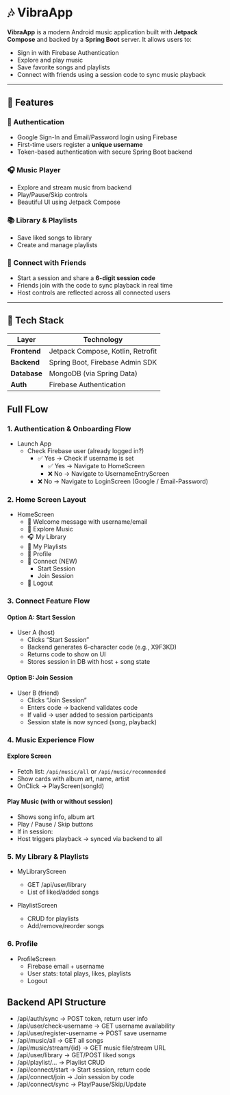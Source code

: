 # 🎶 VibraApp

**VibraApp** is a modern Android music application built with **Jetpack Compose** and backed by a **Spring Boot** server. It allows users to:

- Sign in with Firebase Authentication
- Explore and play music
- Save favorite songs and playlists
- Connect with friends using a session code to sync music playback

---

## 🚀 Features

### 🔐 Authentication
- Google Sign-In and Email/Password login using Firebase
- First-time users register a **unique username**
- Token-based authentication with secure Spring Boot backend

### 🎧 Music Player
- Explore and stream music from backend
- Play/Pause/Skip controls
- Beautiful UI using Jetpack Compose

### 📚 Library & Playlists
- Save liked songs to library
- Create and manage playlists

### 🔗 Connect with Friends
- Start a session and share a **6-digit session code**
- Friends join with the code to sync playback in real time
- Host controls are reflected across all connected users

---

## 🧱 Tech Stack

| Layer        | Technology                        |
|--------------|-----------------------------------|
| **Frontend** | Jetpack Compose, Kotlin, Retrofit |
| **Backend**  | Spring Boot, Firebase Admin SDK   |
| **Database** | MongoDB (via Spring Data)         |
| **Auth**     | Firebase Authentication           |

## Full FLow

### 1. Authentication & Onboarding Flow
- Launch App 
  - Check Firebase user (already logged in?)
    - ✅ Yes → Check if username is set 
      - ✅ Yes → Navigate to HomeScreen 
      - ❌ No  → Navigate to UsernameEntryScreen 
    - ❌ No  → Navigate to LoginScreen (Google / Email-Password)

### 2. Home Screen Layout
- HomeScreen 
  - 👋 Welcome message with username/email 
  - 🎵 Explore Music 
  - 🎧 My Library 
  - 📝 My Playlists 
  - 👤 Profile 
  - 🔗 Connect (NEW)
    - Start Session 
    - Join Session 
  - 🚪 Logout

### 3. Connect Feature Flow
#### Option A: Start Session
- User A (host)
  - Clicks “Start Session” 
  - Backend generates 6-character code (e.g., X9F3KD)
  - Returns code to show on UI 
  - Stores session in DB with host + song state

#### Option B: Join Session
- User B (friend)
  - Clicks “Join Session” 
  - Enters code → backend validates code 
  - If valid → user added to session participants 
  - Session state is now synced (song, playback)

### 4. Music Experience Flow
#### Explore Screen
- Fetch list: `/api/music/all` or `/api/music/recommended`
- Show cards with album art, name, artist
- OnClick → PlayScreen(songId)

#### Play Music (with or without session)
- Shows song info, album art
- Play / Pause / Skip buttons
- If in session:
- Host triggers playback → synced via backend to all

### 5. My Library & Playlists
- MyLibraryScreen
  - GET /api/user/library 
  - List of liked/added songs

- PlaylistScreen 
  - CRUD for playlists 
  - Add/remove/reorder songs

###  6. Profile
- ProfileScreen
  - Firebase email + username 
  - User stats: total plays, likes, playlists 
  - Logout

## Backend API Structure
- /api/auth/sync                 → POST token, return user info
- /api/user/check-username       → GET username availability
- /api/user/register-username    → POST save username
- /api/music/all                 → GET all songs
- /api/music/stream/{id}         → GET music file/stream URL
- /api/user/library              → GET/POST liked songs
- /api/playlist/...              → Playlist CRUD
- /api/connect/start             → Start session, return code
- /api/connect/join              → Join session by code
- /api/connect/sync              → Play/Pause/Skip/Update







